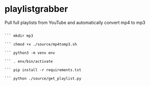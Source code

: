 # playlistgrabber

Pull full playlists from YouTube and automatically convert mp4 to mp3

``` git clone https://github.com/guidoesser/playlistgrabber.git

``` mkdir mp3

``` chmod +x ./source/mp4tomp3.sh

``` python3 -m venv env 

``` . env/bin/activate

``` pip install -r requirements.txt

``` python ./source/get_playlist.py


